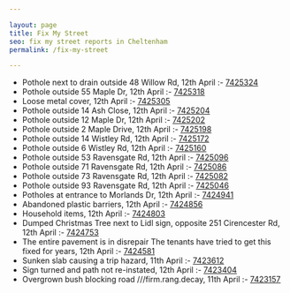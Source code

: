 ```yaml
---

layout: page
title: Fix My Street
seo: fix my street reports in Cheltenham
permalink: /fix-my-street

---
```


<!-- fix_marker starts -->

- Pothole next to drain outside 48 Willow Rd, 12th April :- [7425324](https://www.fixmystreet.com/report/7425324)
- Pothole outside 55 Maple Dr, 12th April :- [7425318](https://www.fixmystreet.com/report/7425318)
- Loose metal cover, 12th April :- [7425305](https://www.fixmystreet.com/report/7425305)
- Pothole outside 14 Ash Close, 12th April :- [7425204](https://www.fixmystreet.com/report/7425204)
- Pothole outside 12 Maple Dr, 12th April :- [7425202](https://www.fixmystreet.com/report/7425202)
- Pothole outside 2 Maple Drive, 12th April :- [7425198](https://www.fixmystreet.com/report/7425198)
- Pothole outside 14 Wistley Rd, 12th April :- [7425172](https://www.fixmystreet.com/report/7425172)
- Pothole outside 6 Wistley Rd, 12th April :- [7425160](https://www.fixmystreet.com/report/7425160)
- Pothole outside 53 Ravensgate Rd, 12th April :- [7425096](https://www.fixmystreet.com/report/7425096)
- Pothole outside 71 Ravensgate Rd, 12th April :- [7425086](https://www.fixmystreet.com/report/7425086)
- Pothole outside 73 Ravensgate Rd, 12th April :- [7425082](https://www.fixmystreet.com/report/7425082)
- Pothole outside 93 Ravensgate Rd, 12th April :- [7425046](https://www.fixmystreet.com/report/7425046)
- Potholes at entrance to Morlands Dr, 12th April :- [7424941](https://www.fixmystreet.com/report/7424941)
- Abandoned plastic barriers, 12th April :- [7424856](https://www.fixmystreet.com/report/7424856)
- Household items, 12th April :- [7424803](https://www.fixmystreet.com/report/7424803)
- Dumped Christmas Tree next to Lidl sign, opposite 251 Cirencester Rd, 12th April :- [7424753](https://www.fixmystreet.com/report/7424753)
- The entire pavement is in disrepair The tenants have tried to get this fixed for years, 12th April :- [7424581](https://www.fixmystreet.com/report/7424581)
- Sunken slab causing a trip hazard, 11th April :- [7423612](https://www.fixmystreet.com/report/7423612)
- Sign turned and path not re-instated, 12th April :- [7423404](https://www.fixmystreet.com/report/7423404)
- Overgrown bush blocking road ///firm.rang.decay, 11th April :- [7423157](https://www.fixmystreet.com/report/7423157)

<!-- fix_marker ends -->
